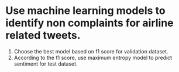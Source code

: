 # Use machine learning models to identify non complaints for airline related tweets. 
1. Choose the best model based on f1 score for validation dataset. 
2. According to the f1 score, use maximum entropy model to predict sentiment for test dataset.
